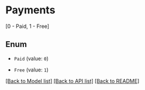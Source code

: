 # Payments

[0 - Paid, 1 - Free]

## Enum

* `Paid` (value: `0`)

* `Free` (value: `1`)

[[Back to Model list]](../README.md#documentation-for-models) [[Back to API list]](../README.md#documentation-for-api-endpoints) [[Back to README]](../README.md)
